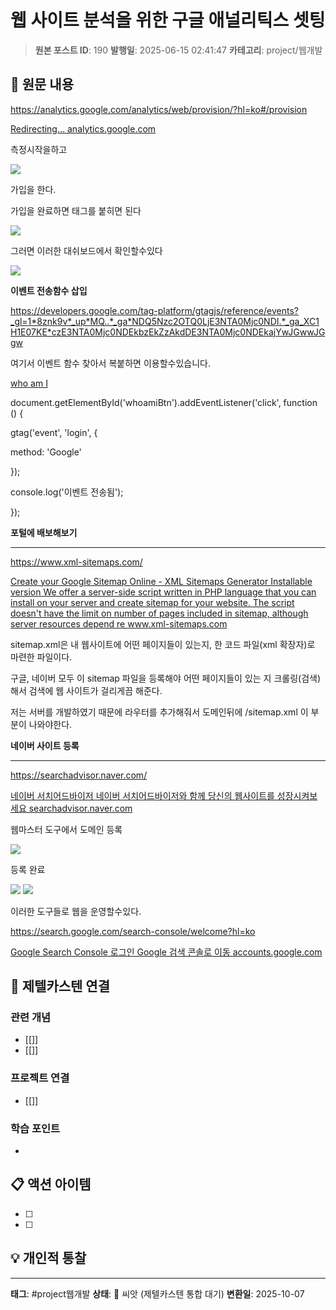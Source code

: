 # 웹 사이트 분석을 위한 구글 애널리틱스 셋팅

> **원본 포스트 ID**: 190
> **발행일**: 2025-06-15 02:41:47
> **카테고리**: project/웹개발

## 📝 원문 내용

<https://analytics.google.com/analytics/web/provision/?hl=ko#/provision>

[ Redirecting... analytics.google.com ](https://analytics.google.com/analytics/web/provision/?hl=ko#/provision)

측정시작을하고

![](./img/190_img.png)

가입을 한다.

가입을 완료하면 태그를 붙히면 된다

![](./img/190_img_1.png)

<script async src="<https://www.googletagmanager.com/gtag/js?id=G-8KYBQF9RWR>"></script>

<script>

window.dataLayer = window.dataLayer || [];

function gtag(){dataLayer.push(arguments);}

gtag('js', new Date());

  


gtag('config', 'G-8KYBQF9RWR');

</script>

</head>

그러면 이러한 대쉬보드에서 확인할수있다

![](./img/190_img_2.png)

**이벤트 전송함수 삽입**

<https://developers.google.com/tag-platform/gtagjs/reference/events?_gl=1*8znk9v*_up*MQ..*_ga*NDQ5Nzc2OTQ0LjE3NTA0Mjc0NDI.*_ga_XC1H1E07KE*czE3NTA0Mjc0NDEkbzEkZzAkdDE3NTA0Mjc0NDEkajYwJGwwJGgw>

여기서 이벤트 함수 찾아서 복붙하면 이용할수있습니다.

<a class="btn btn-danger btn-lg" href="<https://pk42ac.netlify.app/>" role="button" target="_blank" id="whoamiBtn">who am I</a>

document.getElementById('whoamiBtn').addEventListener('click', function () {

gtag('event', 'login', {

method: 'Google'

});

console.log('이벤트 전송됨');

});

**포털에 배보해보기**

* * *

<https://www.xml-sitemaps.com/>

[ Create your Google Sitemap Online - XML Sitemaps Generator Installable version We offer a server-side script written in PHP language that you can install on your server and create sitemap for your website. The script doesn't have the limit on number of pages included in sitemap, although server resources depend re www.xml-sitemaps.com ](https://www.xml-sitemaps.com/)

sitemap.xml은 내 웹사이트에 어떤 페이지들이 있는지, 한 코드 파일(xml 확장자)로 마련한 파일이다.

구글, 네이버 모두 이 sitemap 파일을 등록해야 어떤 페이지들이 있는 지 크롤링(검색)해서 검색에 웹 사이트가 걸리게끔 해준다.

저는 서버를 개발하였기 때문에 라우터를 추가해줘서 도메인뒤에 /sitemap.xml 이 부분이 나와야한다.

**네이버 사이트 등록**

* * *

<https://searchadvisor.naver.com/>

[ 네이버 서치어드바이저 네이버 서치어드바이저와 함께 당신의 웹사이트를 성장시켜보세요 searchadvisor.naver.com ](https://searchadvisor.naver.com/)

웹마스터 도구에서 도메인 등록

![](./img/190_img_3.png)

등록 완료

![](./img/190_img_4.png) ![](./img/190_img_5.png)

이러한 도구들로 웹을 운영할수있다.

<https://search.google.com/search-console/welcome?hl=ko>

[ Google Search Console 로그인 Google 검색 콘솔로 이동 accounts.google.com ](https://search.google.com/search-console/welcome?hl=ko)


## 🔗 제텔카스텐 연결

### 관련 개념
- [[]]
- [[]]

### 프로젝트 연결
- [[]]

### 학습 포인트
-

## 📋 액션 아이템
- [ ]
- [ ]

## 💡 개인적 통찰



---

**태그**: #project웹개발
**상태**: 🌱 씨앗 (제텔카스텐 통합 대기)
**변환일**: 2025-10-07
